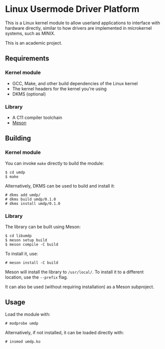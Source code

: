# Linux Usermode Driver Platform

This is a Linux kernel module to allow userland applications to interface with hardware directly, similar to how drivers are implemented in microkernel systems, such as MINIX.

This is an academic project.

## Requirements

### Kernel module

* GCC, Make, and other build dependencies of the Linux kernel
* The kernel headers for the kernel you're using
* DKMS (optional)

### Library

* A C11 compiler toolchain
* [Meson](https://mesonbuild.com)

## Building

### Kernel module

You can invoke `make` directly to build the module:

    $ cd umdp
    $ make

Alternatively, DKMS can be used to build and install it:

    # dkms add umdp/
    # dkms build umdp/0.1.0
    # dkms install umdp/0.1.0

### Library

The library can be built using Meson:

    $ cd libumdp
    $ meson setup build
    $ meson compile -C build

To install it, use:

    # meson install -C build

Meson will install the library to `/usr/local/`. To install it to a different location, use the `--prefix` flag.

It can also be used (without requiring installation) as a Meson subproject.

## Usage

Load the module with:

    # modprobe umdp

Alternatively, if not installed, it can be loaded directly with:

    # insmod umdp.ko
